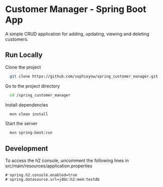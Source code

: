 
# Customer Manager - Spring Boot App

A simple CRUD application for adding, updating, viewing and deleting customers.


## Run Locally

Clone the project

```bash
  git clone https://github.com/sophieynw/spring_customer_manager.git
```

Go to the project directory

```bash
  cd /spring_customer_manager
```

Install dependencies

```bash
  mvn clean install
```

Start the server

```bash
  mvn spring-boot:run
```

## Development

To access the h2 console, uncomment the following lines in src/main/resources/application.properties
```
# spring.h2.console.enabled=true
# spring.datasource.url=jdbc:h2:mem:testdb
```
